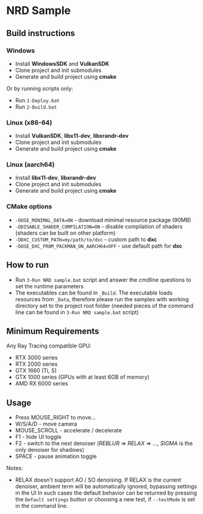 # NRD Sample

## Build instructions
### Windows
- Install **WindowsSDK** and **VulkanSDK**
- Clone project and init submodules
- Generate and build project using **cmake**

Or by running scripts only:
- Run `1-Deploy.bat`
- Run `2-Build.bat`

### Linux (x86-64)
- Install **VulkanSDK**, **libx11-dev**, **libxrandr-dev**
- Clone project and init submodules
- Generate and build project using **cmake**

### Linux (aarch64)
- Install **libx11-dev**, **libxrandr-dev**
- Clone project and init submodules
- Generate and build project using **cmake**

### CMake options
- `-DUSE_MINIMAL_DATA=ON` - download minimal resource package (90MB)
- `-DDISABLE_SHADER_COMPILATION=ON` - disable compilation of shaders (shaders can be built on other platform)
- `-DDXC_CUSTOM_PATH=my/path/to/dxc` - custom path to **dxc**
- `-DUSE_DXC_FROM_PACKMAN_ON_AARCH64=OFF` - use default path for **dxc**

## How to run
- Run `3-Run NRD sample.bat` script and answer the cmdline questions to set the runtime parameters
- The executables can be found in `_Build`. The executable loads resources from `_Data`, therefore please run the samples with working directory set to the project root folder (needed pieces of the command line can be found in `3-Run NRD sample.bat` script)

## Minimum Requirements
Any Ray Tracing compatible GPU:
- RTX 3000 series
- RTX 2000 series
- GTX 1660 (Ti, S)
- GTX 1000 series (GPUs with at least 6GB of memory)
- AMD RX 6000 series

## Usage
- Press MOUSE_RIGHT to move...
- W/S/A/D - move camera
- MOUSE_SCROLL - accelerate / decelerate
- F1 - hide UI toggle
- F2 - switch to the next denoiser (*REBLUR* => *RELAX* => ..., *SIGMA* is the only denoiser for shadows)
- SPACE - pause animation toggle

Notes:
- RELAX doesn't support AO / SO denoising. If RELAX is the current denoiser, ambient term will be automatically ignored, bypassing settings in the UI In such cases the default behavior can be returned by pressing the `Default settings` button or choosing a new test, if `--testMode` is set in the command line.
